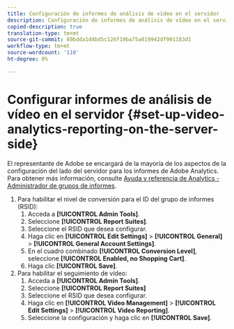 ```yaml
---
title: Configuración de informes de análisis de vídeo en el servidor
description: Configuración de informes de análisis de vídeo en el servidor
copied-description: true
translation-type: tm+mt
source-git-commit: 89bdda1d4bd5c126f19ba75a819942df901183d1
workflow-type: tm+mt
source-wordcount: '110'
ht-degree: 0%

---
```



# Configurar informes de análisis de vídeo en el servidor {#set-up-video-analytics-reporting-on-the-server-side}

El representante de Adobe se encargará de la mayoría de los aspectos de la configuración del lado del servidor para los informes de Adobe Analytics. Para obtener más información, consulte [Ayuda y referencia de Analytics - Administrador de grupos de informes](https://microsite.omniture.com/t2/help/en_US/reference/#Report_Suite_Manager).
1. Para habilitar el nivel de conversión para el ID del grupo de informes (RSID):
   1. Acceda a **[!UICONTROL Admin Tools]**.
   1. Seleccione **[!UICONTROL Report Suites]**.
   1. Seleccione el RSID que desea configurar.
   1. Haga clic en **[!UICONTROL Edit Settings]** > **[!UICONTROL General]** > **[!UICONTROL General Account Settings]**.
   1. En el cuadro combinado **[!UICONTROL Conversion Level]**, seleccione **[!UICONTROL Enabled, no Shopping Cart]**.
   1. Haga clic **[!UICONTROL Save]**.
1. Para habilitar el seguimiento de vídeo:
   1. Acceda a **[!UICONTROL Admin Tools]**.
   1. Seleccione **[!UICONTROL Report Suites]**
   1. Seleccione el RSID que desea configurar.
   1. Haga clic en **[!UICONTROL Video Management]** > **[!UICONTROL Edit Settings]** > **[!UICONTROL Video Reporting]**.
   1. Seleccione la configuración y haga clic en **[!UICONTROL Save]**.
